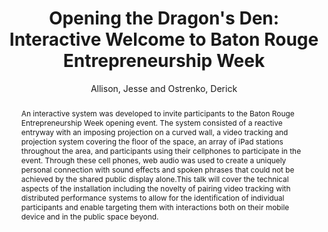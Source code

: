 ---
title: "Opening the Dragon's Den: Interactive Welcome to Baton Rouge Entrepreneurship Week"
abstract: "An interactive system was developed to invite participants to the Baton Rouge Entrepreneurship Week opening event. The system consisted of a reactive entryway with an imposing projection on a curved wall, a video tracking and projection system covering the floor of the space, an array of iPad stations throughout the area, and participants using their cellphones to participate in the event. Through these cell phones, web audio was used to create a uniquely personal connection with sound effects and spoken phrases that could not be achieved by the shared public display alone.This talk will cover the technical aspects of the installation including the novelty of pairing video tracking with distributed performance systems to allow for the identification of individual participants and enable targeting them with interactions both on their mobile device and in the public space beyond."
address: "Trondheim"
booktitle: "Proceedings of the International Web Audio Conference 2019"
editor: ""
month: "December"
publisher: "NTNU"
series: "WAC'19"
pages: ""
ID: "62"
author: "Allison, Jesse and Ostrenko, Derick"
webAuthor: "Jesse Allison, Derick Ostrenko"
track: "Talk"
year: "2019"
tags: year2019
media: "https://youtu.be/vxz0mjFCsqs"
pdflink: "/_data/papers/pdf/2019/2019_62.pdf"
ISSN: ""
---